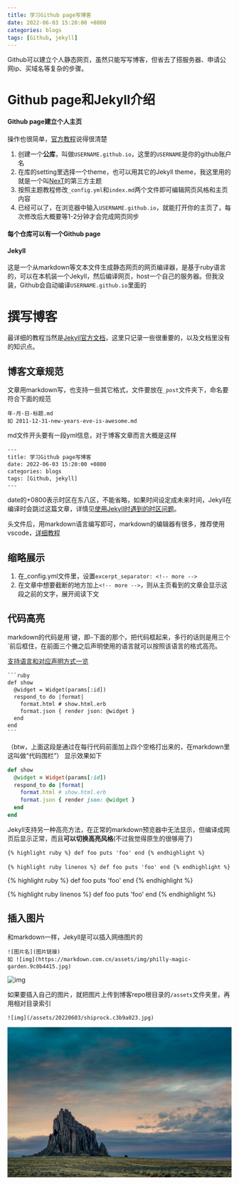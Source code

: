 ```yaml
---
title: 学习Github page写博客
date: 2022-06-03 15:20:00 +0800
categories: blogs
tags: [Github, jekyll]
---
```


Github可以建立个人静态网页，虽然只能写写博客，但省去了搭服务器、申请公网ip、买域名等复杂的步骤。

<!-- more -->

# Github page和Jekyll介绍

#### Github page建立个人主页

操作也很简单，[官方教程](https://pages.github.com/)说得很清楚

1. 创建一个**公库**，叫做`USERNAME.github.io`，这里的`USERNAME`是你的github账户名
2. 在库的setting里选择一个theme，也可以用其它的Jekyll theme，我这里用的就是一个叫[NexT](https://github.com/Simpleyyt/jekyll-theme-next)的第三方主题
3. 按照主题教程修改`_config.yml`和`index.md`两个文件即可编辑网页风格和主页内容
4. 已经可以了，在浏览器中输入`USERNAME.github.io`，就能打开你的主页了，每次修改后大概要等1-2分钟才会完成网页同步

#### 每个仓库可以有一个Github page



#### Jekyll

这是一个从markdown等文本文件生成静态网页的网页编译器，是基于ruby语言的，可以在本机装一个Jekyll，然后编译网页，host一个自己的服务器。但我没装，Github会自动编译`USERNAME.github.io`里面的


# 撰写博客

最详细的教程当然是[Jekyll官方文档](http://jekyllcn.com/docs/posts/)，这里只记录一些很重要的，以及文档里没有的知识点。

## 博客文章规范

文章用markdown写，也支持一些其它格式，文件要放在`_post`文件夹下，命名要符合下面的规范

```
年-月-日-标题.md
如 2011-12-31-new-years-eve-is-awesome.md
```

md文件开头要有一段yml信息，对于博客文章而言大概是这样

    ---
    title: 学习Github page写博客
    date: 2022-06-03 15:20:00 +0800
    categories: blogs
    tags: [Github, jekyll]
    ---

date的+0800表示时区在东八区，不能省略，如果时间设定成未来时间，Jekyll在编译时会跳过这篇文章，详情见[使用Jekyll时遇到的时区问题](https://changwh.github.io/2019/03/17/timezone-issue-in-jekyll/#:~:text=%E5%9B%A0%E6%AD%A4%EF%BC%8Cjekyll%E9%BB%98%E8%AE%A4%E4%BD%BF%E7%94%A8UTC%E6%97%B6%E9%97%B4%E3%80%82)。

头文件后，用markdown语言编写即可，markdown的编辑器有很多，推荐使用vscode，[详细教程]()

## 缩略展示

1. 在_config.yml文件里，设置`excerpt_separator: <!-- more -->`
2. 在文章中想要截断的地方加上`<!-- more -->`，则从主页看到的文章会显示这段之前的文字，展开阅读下文


## 代码高亮

markdown的代码是用\`键，即`~`下面的那个，把代码框起来，多行的话则是用三个\`前后框住，在前面三个撇之后声明使用的语言就可以按照该语言的格式高亮。

[支持语言和对应声明方式一览](https://blog.csdn.net/u012102104/article/details/78950290)


    ```ruby
    def show
      @widget = Widget(params[:id])
      respond_to do |format|
        format.html # show.html.erb
        format.json { render json: @widget }
      end
    end
    ```

（btw，上面这段是通过在每行代码前面加上四个空格打出来的，在markdown里这叫做“代码围栏”）
显示效果如下

```ruby
def show
  @widget = Widget(params[:id])
  respond_to do |format|
    format.html # show.html.erb
    format.json { render json: @widget }
  end
end
```

Jekyll支持另一种高亮方法，在正常的markdown预览器中无法显示，但编译成网页后显示正常，而且**可以切换高亮风格**(不过我觉得原生的很够用了)

```
{% highlight ruby %} def foo puts 'foo' end {% endhighlight %}

{% highlight ruby linenos %} def foo puts 'foo' end {% endhighlight %}
```

{% highlight ruby %} def foo puts 'foo' end {% endhighlight %}

{% highlight ruby linenos %} def foo puts 'foo' end {% endhighlight %}

## 插入图片

和markdown一样，Jekyll是可以插入网络图片的

    ![图片名](图片链接)
    如 ![img](https://markdown.com.cn/assets/img/philly-magic-garden.9c0b4415.jpg)

![img](https://markdown.com.cn/assets/img/philly-magic-garden.9c0b4415.jpg) 

如果要插入自己的图片，就把图片上传到博客repo根目录的`/assets`文件夹里，再用相对目录索引

    ![img](/assets/20220603/shiprock.c3b9a023.jpg)

![img](/assets/20220603/shiprock.c3b9a023.jpg)